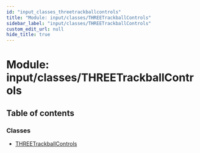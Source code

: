 ```yaml
---
id: "input_classes_threetrackballcontrols"
title: "Module: input/classes/THREETrackballControls"
sidebar_label: "input/classes/THREETrackballControls"
custom_edit_url: null
hide_title: true
---
```


# Module: input/classes/THREETrackballControls

## Table of contents

### Classes

- [THREETrackballControls](../classes/input_classes_threetrackballcontrols.threetrackballcontrols.md)
